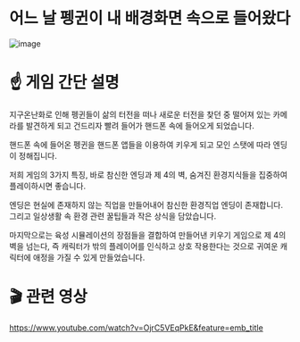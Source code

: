 # 어느 날 펭귄이 내 배경화면 속으로 들어왔다 

![image](https://user-images.githubusercontent.com/77655325/203092071-1e7f698f-8b9b-436e-92ae-59273d594964.png)

# ☝️ 게임 간단 설명
지구온난화로 인해 펭귄들이 삶의 터전을 떠나 새로운 터전을 찾던 중 떨어져 있는 카메라를 발견하게 되고 건드리자 빨려 들어가 핸드폰 속에 들어오게 되었습니다.

핸드폰 속에 들어온 펭귄을 핸드폰 앱들을 이용하여 키우게 되고 모인 스탯에 따라 엔딩이 정해집니다.

저희 게임의 3가지 특징, 바로 참신한 엔딩과 제 4의 벽, 숨겨진 환경지식들을 집중하여 플레이하시면 좋습니다.

엔딩은 현실에 존재하지 않는 직업을 만들어내어 참신한 환경직업 엔딩이 존재합니다. 그리고 일상생활 속 환경 관련 꿀팁들과 작은 상식을 담았습니다.

마지막으로는 육성 시뮬레이션의 장점들을 결합하여 만들어낸 키우기 게임으로 제 4의 벽을 넘는다,
즉 캐릭터가 밖의 플레이어를 인식하고 상호 작용한다는 것으로 귀여운 캐릭터에 애정을 가질 수 있게 만들었습니다.

# 🎬 관련 영상
https://www.youtube.com/watch?v=OjrC5VEqPkE&feature=emb_title